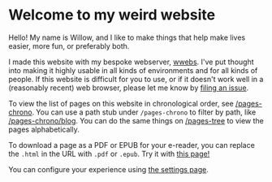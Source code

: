 # Welcome to my weird website

Hello! My name is Willow, and I like to make things that help make lives easier, more fun, or preferably both.

I made this website with my bespoke webserver, [wwebs](https://github.com/spaghetus/wwebs). I've put thought into making it highly usable in all kinds of environments and for all kinds of people. If this website is difficult for you to use, or if it doesn't work well in a (reasonably recent) web browser, please let me know by [filing an issue](https://github.com/spaghetus/website/issues).

To view the list of pages on this website in chronological order, see [/pages-chrono](/pages-chrono). You can use a path stub under `/pages-chrono` to filter by path, like [/pages-chrono/blog](/pages-chrono/blog). You can do the same things on [/pages-tree](/pages-tree) to view the pages alphabetically.

To download a page as a PDF or EPUB for your e-reader, you can replace the `.html` in the URL with `.pdf` or `.epub`. Try it with [this page!](index.md.pdf)

You can configure your experience using [the settings page](/page-settings).